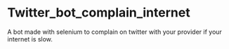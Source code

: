 # Twitter_bot_complain_internet
A bot made with selenium to complain on twitter with your provider if your internet is slow.
